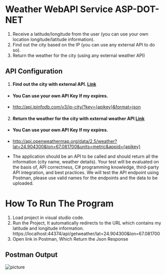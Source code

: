 # Weather WebAPI Service ASP-DOT-NET


1. Receive a latitude/longitude from the user (you can use your own location longitude/latitude information).
2. Find out the city based on the IP (you can use any external API to do so). 
3. Return the weather for the city (using any external weather API)

## API Configuration
1. #### Find out the city with external API. [Link](http://api.ipinfodb.com/v3/ip-city/?key={apikey}&format=json)

-  #### You Can use your own API Key If my expires. 

- http://api.ipinfodb.com/v3/ip-city/?key={apikey}&format=json


2. #### Return the weather for the city with external weather API [Link](http://api.openweathermap.org/data/2.5/weather?lat=24.904300&lon=67.081700&units=metric&appid={apikey})

-  #### You Can use your own API Key If my expires. 

- http://api.openweathermap.org/data/2.5/weather?lat=24.904300&lon=67.081700&units=metric&appid={apikey}


- The application should be an API to be called and should return all the information (city name, weather details). 
Your test will be evaluated on the basis of, API correctness, C# programming knowledge, third-party API integration, and best practices.
We will test the API endpoint using Postman, please use valid names for the endpoints and the data to be uploaded.

# How To Run The Program

1. Load project in visual studio code.
2. Run the Project, It automatically redirects to the URL which contains my latitude and longitude information. https://localhost:44374/api/getweather/lat=24.904300&lon=67.081700
3. Open link in Postman, Which Return the Json Response

## Postman Output 
![picture](output.png)

